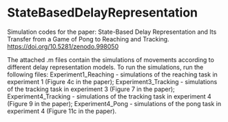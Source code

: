 # StateBasedDelayRepresentation
Simulation codes for the paper: State-Based Delay Representation and Its Transfer from a Game of Pong to Reaching and Tracking.
https://doi.org/10.5281/zenodo.998050

The attached .m files contain the simulations of movements according to different delay representation models.
To run the simulations, run the following files:
Experiment1_Reaching - simulations of the reaching task in experiment 1 (Figure 4c in the paper);
Experiment3_Tracking - simulations of the tracking task in experiment 3 (Figure 7 in the paper);
Experiment4_Tracking - simulations of the tracking task in experiment 4 (Figure 9 in the paper);
Experiment4_Pong - simulations of the pong task in experiment 4 (Figure 11c in the paper).
